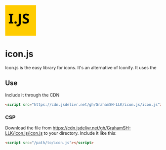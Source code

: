 <img src="logo.svg" height="100px" width="100px"/>

# icon.js
Icon.js is the easy library for icons. It's an alternative of Iconify. It uses the 

## Use
Include it through the CDN
```html
<script src="https://cdn.jsdelivr.net/gh/GrahamSH-LLK/icon.js/icon.js"></script>
```
### CSP
Download the file from https://cdn.jsdelivr.net/gh/GrahamSH-LLK/icon.js/icon.js to your directory.
Include it like this:
```html
<script src="/path/to/icon.js"></script>
```
